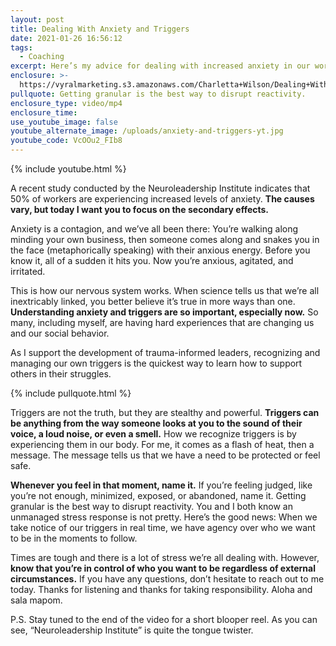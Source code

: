 ```yaml
---
layout: post
title: Dealing With Anxiety and Triggers
date: 2021-01-26 16:56:12
tags:
  - Coaching
excerpt: Here’s my advice for dealing with increased anxiety in our world.
enclosure: >-
  https://vyralmarketing.s3.amazonaws.com/Charletta+Wilson/Dealing+With+Anxiety+and+Triggers.mp4
pullquote: Getting granular is the best way to disrupt reactivity.
enclosure_type: video/mp4
enclosure_time:
use_youtube_image: false
youtube_alternate_image: /uploads/anxiety-and-triggers-yt.jpg
youtube_code: VcOOu2_FIb8
---
```


{% include youtube.html %}

A recent study conducted by the Neuroleadership Institute indicates that 50% of workers are experiencing increased levels of anxiety. **The causes vary, but today I want you to focus on the secondary effects.&nbsp;**

Anxiety is a contagion, and we’ve all been there: You’re walking along minding your own business, then someone comes along and snakes you in the face (metaphorically speaking) with their anxious energy. Before you know it, all of a sudden it hits you. Now you’re anxious, agitated, and irritated.

This is how our nervous system works. When science tells us that we’re all inextricably linked, you better believe it’s true in more ways than one. **Understanding anxiety and triggers are so important, especially now.** So many, including myself, are having hard experiences that are changing us and our social behavior.

As I support the development of trauma-informed leaders, recognizing and managing our own triggers is the quickest way to learn how to support others in their struggles.

{% include pullquote.html %}

Triggers are not the truth, but they are stealthy and powerful. **Triggers can be anything from the way someone looks at you to the sound of their voice, a loud noise, or even a smell.** How we recognize triggers is by experiencing them in our body. For me, it comes as a flash of heat, then a message. The message tells us that we have a need to be protected or feel safe.

**Whenever you feel in that moment, name it.** If you’re feeling judged, like you’re not enough, minimized, exposed, or abandoned, name it. Getting granular is the best way to disrupt reactivity. You and I both know an unmanaged stress response is not pretty. Here’s the good news: When we take notice of our triggers in real time, we have agency over who we want to be in the moments to follow.&nbsp;

Times are tough and there is a lot of stress we’re all dealing with. However, **know that you’re in control of who you want to be regardless of external circumstances.** If you have any questions, don’t hesitate to reach out to me today. Thanks for listening and thanks for taking responsibility. Aloha and sala mapom.

P.S. Stay tuned to the end of the video for a short blooper reel. As you can see, “Neuroleadership Institute” is quite the tongue twister.
